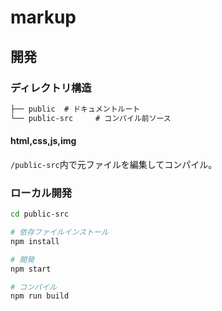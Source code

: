 # markup

## 開発

### ディレクトリ構造

```txt
├── public  # ドキュメントルート
└── public-src     # コンパイル前ソース
```

#### html,css,js,img
`/public-src`内で元ファイルを編集してコンパイル。

### ローカル開発

```sh
cd public-src

# 依存ファイルインストール
npm install

# 開発
npm start

# コンパイル
npm run build
```
